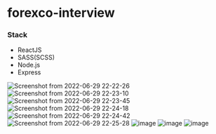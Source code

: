 # forexco-interview

### Stack

- ReactJS
- SASS(SCSS)
- Node.js
- Express


![Screenshot from 2022-06-29 22-22-26](https://user-images.githubusercontent.com/63575553/176435240-e2231cb3-8808-4ae1-9daf-a41318319181.png)
![Screenshot from 2022-06-29 22-23-10](https://user-images.githubusercontent.com/63575553/176435324-9cac49bc-2570-4aff-96d6-a823b19bd4d5.png)
![Screenshot from 2022-06-29 22-23-45](https://user-images.githubusercontent.com/63575553/176435452-670e72e2-a2bd-4ce5-9e27-74f47ff0538c.png)
![Screenshot from 2022-06-29 22-24-18](https://user-images.githubusercontent.com/63575553/176435779-b411c0f9-27b5-457f-ae7b-06b92dabcd76.png)
![Screenshot from 2022-06-29 22-24-42](https://user-images.githubusercontent.com/63575553/176435655-369c1bbb-118a-49b6-b3e6-51df1be78cf2.png)
![Screenshot from 2022-06-29 22-25-28](https://user-images.githubusercontent.com/63575553/176435764-92c5b424-14a4-4491-9fb3-ddcb48a0f995.png)
![image](https://user-images.githubusercontent.com/63575553/176435884-1b334bcc-58c3-4c78-bb88-52ddf07534eb.png)
![image](https://user-images.githubusercontent.com/63575553/176436073-13a825c6-8ba1-4d5b-a46e-6fb9eaa9417e.png)
![image](https://user-images.githubusercontent.com/63575553/176436369-75271a62-93a0-446b-82e6-559b31403b5a.png)
